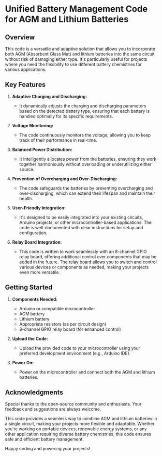 # Unified Battery Management Code for AGM and Lithium Batteries

## Overview

This code is a versatile and adaptive solution that allows you to incorporate both AGM (Absorbent Glass Mat) and lithium batteries into the same circuit without risk of damaging either type. It's particularly useful for projects where you need the flexibility to use different battery chemistries for various applications.

## Key Features


1. **Adaptive Charging and Discharging:**
   - It dynamically adjusts the charging and discharging parameters based on the detected battery type, ensuring that each battery is handled optimally for its specific requirements.

2. **Voltage Monitoring:**
   - The code continuously monitors the voltage, allowing you to keep track of their performance in real-time.

3. **Balanced Power Distribution:**
   - It intelligently allocates power from the batteries, ensuring they work together harmoniously without overloading or underutilizing either source.

4. **Prevention of Overcharging and Over-Discharging:**
   - The code safeguards the batteries by preventing overcharging and over-discharging, which can extend their lifespan and maintain their health.

5. **User-Friendly Integration:**
   - It's designed to be easily integrated into your existing circuits, Arduino projects, or other microcontroller-based applications. The code is well-documented with clear instructions for setup and configuration.
  
6. **Relay Board Integration:**
   - This code is written to work seamlessly with an 8-channel GPIO relay board, offering additional control over components that may be added in the future. The relay board allows you to switch and control various devices or components as needed, making your projects even more versatile.

## Getting Started

1. **Components Needed:**
   - Arduino or compatible microcontroller
   - AGM battery
   - Lithium battery
   - Appropriate resistors (as per circuit design)
   - 8-channel GPIO relay board (for enhanced control)

2. **Upload the Code:**
   - Upload the provided code to your microcontroller using your preferred development environment (e.g., Arduino IDE).

3. **Power On:**
   - Power on the microcontroller and connect both the AGM and lithium batteries.


## Acknowledgments

Special thanks to the open-source community and enthusiasts. Your feedback and suggestions are always welcome.

This code provides a seamless way to combine AGM and lithium batteries in a single circuit, making your projects more flexible and adaptable. Whether you're working on portable devices, renewable energy systems, or any other application requiring diverse battery chemistries, this code ensures safe and efficient battery management.

Happy coding and powering your projects!
